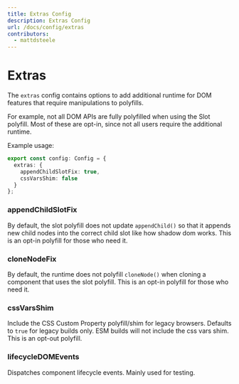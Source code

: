 ```yaml
---
title: Extras Config
description: Extras Config
url: /docs/config/extras
contributors:
  - mattdsteele
---
```


# Extras

The `extras` config contains options to add additional runtime for DOM features that require manipulations to polyfills.

For example, not all DOM APIs are fully polyfilled when using the Slot polyfill.
Most of these are opt-in, since not all users require the additional runtime.

Example usage:

```ts
export const config: Config = {
  extras: {
    appendChildSlotFix: true,
    cssVarsShim: false
  }
};
```

### appendChildSlotFix

By default, the slot polyfill does not update `appendChild()` so that it appends
new child nodes into the correct child slot like how shadow dom works. This is an opt-in
polyfill for those who need it.

### cloneNodeFix

By default, the runtime does not polyfill `cloneNode()` when cloning a component
that uses the slot polyfill. This is an opt-in polyfill for those who need it.

### cssVarsShim

Include the CSS Custom Property polyfill/shim for legacy browsers. Defaults to `true`
for legacy builds only. ESM builds will not include the css vars shim. This is an opt-out polyfill.

### lifecycleDOMEvents

Dispatches component lifecycle events. Mainly used for testing.
